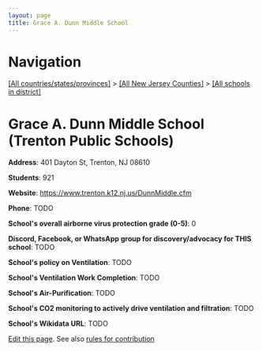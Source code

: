 ```yaml
---
layout: page
title: Grace A. Dunn Middle School
---
```

# Navigation

[[All countries/states/provinces]](../../..) > [[All New Jersey Counties]](../..) > [[All schools in district]](..)

# Grace A. Dunn Middle School (Trenton Public Schools)

**Address**: 401 Dayton St, Trenton, NJ 08610

**Students**: 921

**Website**: <https://www.trenton.k12.nj.us/DunnMiddle.cfm>

**Phone**: TODO

**School's overall airborne virus protection grade (0-5)**: 0

**Discord, Facebook, or WhatsApp group for discovery/advocacy for THIS school**: TODO

**School's policy on Ventilation**: TODO

**School's Ventilation Work Completion**: TODO

**School's Air-Purification**: TODO

**School's CO2 monitoring to actively drive ventilation and filtration**: TODO

**School's Wikidata URL**: TODO


[Edit this page](https://github.com/ventilate-schools/NJ/edit/main/./Trenton_Public_Schools/Grace_A._Dunn_Middle_School.md). See also [rules for contribution](../../../contribution-rules/)